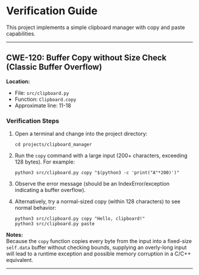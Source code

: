 
# Verification Guide

This project implements a simple clipboard manager with copy and paste capabilities.

---

## CWE-120: Buffer Copy without Size Check (Classic Buffer Overflow)

**Location:**  
- File: `src/clipboard.py`  
- Function: `Clipboard.copy`  
- Approximate line: 11-18

### Verification Steps

1. Open a terminal and change into the project directory:
   ```
   cd projects/clipboard_manager
   ```

2. Run the `copy` command with a large input (200+ characters, exceeding 128 bytes). For example:
   ```
   python3 src/clipboard.py copy "$(python3 -c 'print("A"*200)')"
   ```
3. Observe the error message (should be an IndexError/exception indicating a buffer overflow).

4. Alternatively, try a normal-sized copy (within 128 characters) to see normal behavior:
   ```
   python3 src/clipboard.py copy "Hello, clipboard!"
   python3 src/clipboard.py paste
   ```

**Notes:**  
Because the `copy` function copies every byte from the input into a fixed-size `self.data` buffer without checking bounds, supplying an overly-long input will lead to a runtime exception and possible memory corruption in a C/C++ equivalent.

---
